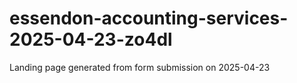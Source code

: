 # essendon-accounting-services-2025-04-23-zo4dl
Landing page generated from form submission on 2025-04-23
